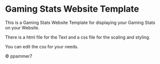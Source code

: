 # Gaming Stats Website Template
This is a Gaming Stats Website Template for displaying your Gaming Stats on your Website.

There is a html file for the Text and a css file for the scaling and styling.

You can edit the css for your needs.

© ppammer7
